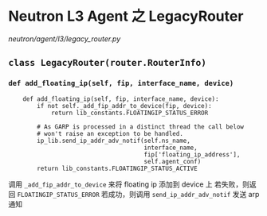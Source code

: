 # Neutron L3 Agent 之 LegacyRouter

*neutron/agent/l3/legacy_router.py*

## `class LegacyRouter(router.RouterInfo)`

### `def add_floating_ip(self, fip, interface_name, device)`

```
    def add_floating_ip(self, fip, interface_name, device):
        if not self._add_fip_addr_to_device(fip, device):
            return lib_constants.FLOATINGIP_STATUS_ERROR

        # As GARP is processed in a distinct thread the call below
        # won't raise an exception to be handled.
        ip_lib.send_ip_addr_adv_notif(self.ns_name,
                                      interface_name,
                                      fip['floating_ip_address'],
                                      self.agent_conf)
        return lib_constants.FLOATINGIP_STATUS_ACTIVE
```

调用 `_add_fip_addr_to_device` 来将 floating ip 添加到 device 上
若失败，则返回 `FLOATINGIP_STATUS_ERROR`
若成功，则调用 `send_ip_addr_adv_notif` 发送 arp 通知